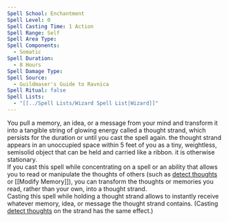 ```yaml
---
Spell School: Enchantment
Spell Level: 0
Spell Casting Time: 1 Action
Spell Range: Self
Spell Area Type: 
Spell Components:
  - Somatic
Spell Duration:
  - 8 Hours
Spell Damage Type: 
Spell Source:
  - Guildmaser's Guide to Ravnica
Spell Ritual: false
Spell Lists:
  - "[[../Spell Lists/Wizard Spell List|Wizard]]"
---
```


You pull a memory, an idea, or a message from your mind and transform it into a tangible string of glowing energy called a thought strand, which persists for the duration or until you cast the spell again. the thought strand appears in an unoccupied space within 5 feet of you as a tiny, weightless, semisolid object that can be held and carried like a ribbon. it is otherwise stationary.  
If you cast this spell while concentrating on a spell or an ability that allows you to read or manipulate the thoughts of others (such as [detect thoughts](../Level2/Detect%20Thoughts.md) or [[Modify Memory]]), you can transform the thoughts or memories you read, rather than your own, into a thought strand.  
Casting this spell while holding a thought strand allows to instantly receive whatever memory, idea, or message the thought strand contains. (Casting [detect thoughts](../Level2/Detect%20Thoughts.md) on the strand has the same effect.)
